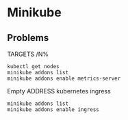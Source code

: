 # Minikube

## Problems

TARGETS <unknown>/N%
```
kubectl get nodes
minikube addons list
minikube addons enable metrics-server
```

Empty ADDRESS kubernetes ingress
```
minikube addons list
minikube addons enable ingress
```
